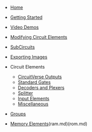 * [Home](/)
* [Getting Started](getting_started.md)
* [Video Demos](video_demos.md)
* [Modifying Circuit Elements](Modify.md)
* [SubCircuits](subcircuit.md)
* [Exporting Images](export.md)

* Circuit Elements
  * [CircuitVerse Outputs](outputs.md)
  * [Standard Gates](gates.md)
  * [Decoders and Plexers](decodersandplexers.md)
  * [Splitter](splitter.md)
  * [Input Elements](inputElements.md)
  * [Miscellaneous](miscellaneous.md)

* [Groups](groups.md)
* [Memory Elements](eeprom.md)(ram.md)(rom.md)
                    

